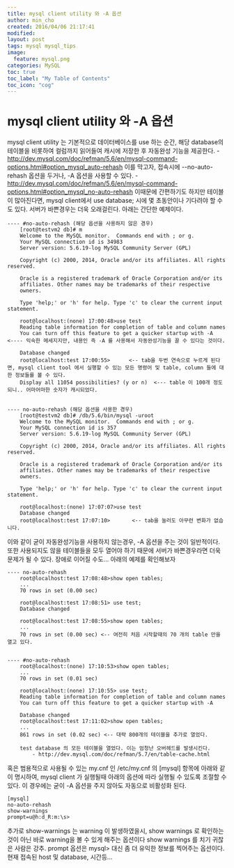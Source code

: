 ```yaml
---
title: mysql client utility 와 -A 옵션
author: min_cho
created: 2016/04/06 21:17:41
modified:
layout: post
tags: mysql mysql_tips
image:
  feature: mysql.png
categories: MySQL
toc: true
toc_label: "My Table of Contents"
toc_icon: "cog"
---
```


# mysql client utility 와 -A 옵션

mysql client utility 는 기본적으로 데이터베이스를 use 하는 순간, 해당 database의 테이블을 비롯하여 컬럼까지 읽어들여 캐시에 저장한 후 자동완성 기능을 제공한다. \- <http://dev.mysql.com/doc/refman/5.6/en/mysql-command-options.html#option_mysql_auto-rehash> 이를 막고자, 접속시에 --no-auto-rehash 옵션을 두거나, -A 옵션을 사용할 수 있다. \- <http://dev.mysql.com/doc/refman/5.6/en/mysql-command-options.html#option_mysql_no-auto-rehash> 이때문에 간편하기도 하지만 테이블이 많아진다면, mysql client에서 use database; 시에 몇 초동안이나 기다려야 할 수도 있다. 서버가 바쁜경우는 더욱 오래걸린다. 아래는 간단한 예제이다.


    ---- #no-auto-rehash (해당 옵션을 사용하지 않은 경우)
        [root@testvm2 db]# m
        Welcome to the MySQL monitor.  Commands end with ; or g.
        Your MySQL connection id is 34983
        Server version: 5.6.19-log MySQL Community Server (GPL)

        Copyright (c) 2000, 2014, Oracle and/or its affiliates. All rights reserved.

        Oracle is a registered trademark of Oracle Corporation and/or its
        affiliates. Other names may be trademarks of their respective
        owners.

        Type 'help;' or 'h' for help. Type 'c' to clear the current input statement.

        root@localhost:(none) 17:00:48>use test
        Reading table information for completion of table and column names
        You can turn off this feature to get a quicker startup with -A       <---- 익숙한 메세지지만, 내용인 즉 -A 를 사용해서 자동완성기능을 끌 수 있다는 것이다.

        Database changed
        root@localhost:test 17:00:55>      <-- tab을 두번 연속으로 누르게 된다면, mysql client tool 에서 실행할 수 있는 모든 명령어 및 table, column 들에 대한 정보들를 볼 수 있다.
        Display all 11054 possibilities? (y or n)  <--- table 이 100개 정도 되니.. 어마어마한 숫자가 캐시되었다.


    ---- no-auto-rehash (해당 옵션을 사용한 경우)
        [root@testvm2 db]# /db/5.6/bin/mysql -uroot
        Welcome to the MySQL monitor.  Commands end with ; or g.
        Your MySQL connection id is 357
        Server version: 5.6.19-log MySQL Community Server (GPL)

        Copyright (c) 2000, 2014, Oracle and/or its affiliates. All rights reserved.

        Oracle is a registered trademark of Oracle Corporation and/or its
        affiliates. Other names may be trademarks of their respective
        owners.

        Type 'help;' or 'h' for help. Type 'c' to clear the current input statement.

        root@localhost:(none) 17:07:07>use test
        Database changed
        root@localhost:test 17:07:10>       <-- tab을 눌러도 아무런 변화가 없습니다.


이와 같이 굳이 자동완성기능을 사용하지 않는경우, -A 옵션을 주는 것이 일반적이다. 또한 사용되지도 않을 테이블들을 모두 열어야 하기 때문에 서버가 바쁜경우라면 더욱 문제가 될 수 있다. 장애로 이어질 수도... 아래의 예제를 확인해보자


    ---- no-auto-rehash
        root@localhost:test 17:08:48>show open tables;
        ...
        70 rows in set (0.00 sec)

        root@localhost:test 17:08:51> use test;
        Database changed

        root@localhost:test 17:08:55>show open tables;
        ...
        70 rows in set (0.00 sec) <-- 여전히 처음 시작할때의 70 개의 table 만을 열고 있다.


    ---- #no-auto-rehash
        root@localhost:(none) 17:10:53>show open tables;
        ...
        70 rows in set (0.01 sec)

        root@localhost:(none) 17:10:55> use test;
        Reading table information for completion of table and column names
        You can turn off this feature to get a quicker startup with -A

        Database changed
        root@localhost:test 17:11:02>show open tables;
        ...
        861 rows in set (0.02 sec) <-- 대략 800개의 테이블을 추가로 열었다.

        test database 의 모든 테이블을 열었다. 이는 엄청난 오버헤드를 발생시킨다.
            - http://dev.mysql.com/doc/refman/5.7/en/table-cache.html


혹은 범용적으로 사용될 수 있는 my.cnf 인 /etc/my.cnf 의 [mysql] 항목에 아래와 같이 명시하여, mysql client 가 실행될때 아래의 옵션에 따라 실행될 수 있도록 조절할 수 있다. 이 경우에는 굳이 -A 옵션을 주지 않아도 자동으로 비활성화 된다.


    [mysql]
    no-auto-rehash
    show-warnings
    prompt=u@h:d_R:m:\s>


추가로 show-warnings 는 warning 이 발생하였을시, show warnings 로 확인하는 것이 아닌 바로 warning을 볼 수 있게 해주는 옵션이다 show warnings 를 치기 귀찮은 사람은 강추. prompt 옵션은 mysql> 대신 좀 더 유익한 정보를 찍어주는 옵션이다. 현재 접속된 host 및 database, 시간등...
